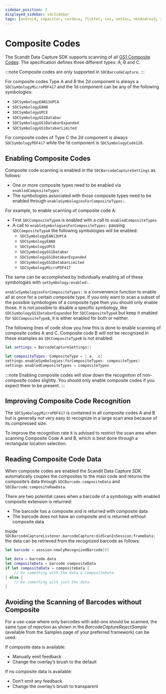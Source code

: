 ```yaml
---
sidebar_position: 2
displayed_sidebar: sdcSidebar
tags: [android, capacitor, cordova, flutter, ios, netIos, netAndroid, react-native, titanium, web, xamarinIos, xamarinAndroid, xamarinForms]
---
```


# Composite Codes

The Scandit Data Capture SDK supports scanning of all [GS1 Composite Codes](/barcode-symbologies.md#gs1-composite-codes). The specification defines three different types: A, B and C.

:::note
Composite codes are only supported in `SDCBarcodeCapture`.
:::

For composite codes Type A and B the 2d component is always a `SDCSymbologyMicroPDF417` and the 1d component can be any of the following symbologies:

* `SDCSymbologyEAN13UPCA`
* `SDCSymbologyEAN8`
* `SDCSymbologyUPCE`
* `SDCSymbologyGS1Databar`
* `SDCSymbologyGS1DatabarExpanded`
* `SDCSymbologyGS1DatabarLimited`

For composite codes of Type C the 2d component is always `SDCSymbologyPDF417` while the 1d component is `SDCSymbologyCode128`.

## Enabling Composite Codes

Composite code scanning is enabled in the `SDCBarcodeCaptureSettings` as follows:

* One or more composite types need to be enabled via `enabledCompositeTypes`
* The symbologies associated with those composite types need to be enabled through `enableSymbologiesForCompositeTypes:`.

For example, to enable scanning of composite code A:

* First `SDCCompositeTypeA` is enabled with a call to `enabledCompositeTypes`
* A call to `enableSymbologiesForCompositeTypes:` passing `SDCCompositeTypeA` the following symbologies will be enabled:
    * `SDCSymbologyEAN13UPCA`
    * `SDCSymbologyEAN8`
    * `SDCSymbologyUPCE`
    * `SDCSymbologyGS1Databar`
    * `SDCSymbologyGS1DatabarExpanded`
    * `SDCSymbologyGS1DatabarLimited`
    * `SDCSymbologyMicroPDF417`

The same can be accomplished by individually enabling all of these symbologies with `setSymbology:enabled:`.

`enableSymbologiesForCompositeTypes:` is a convenience function to enable all at once for a certain composite type. If you only want to scan a subset of the possible symbologies of a composite type then you should only enable those. It is not possible to disable a specific symbology, like `SDCSymbologyGS1DatabarExpanded` for `SDCCompositeTypeA` but keep it enabled for `SDCCompositeTypeB`, it is either enabled for both or neither.

The following lines of code show you how this is done to enable scanning of composite codes A and C. Composite code B will not be recognized in these examples as `SDCCompositeTypeB` is not enabled:

```swift
let settings = BarcodeCaptureSettings()

let compositeTypes: CompositeType = [.a, .c]
settings.enableSymbologies(forCompositeTypes: compositeTypes)
settings.enabledCompositeTypes = compositeTypes
```

:::note
Enabling composite codes will slow down the recognition of non-composite codes slightly. You should only enable composite codes if you expect them to be present.
:::

## Improving Composite Code Recognition

The `SDCSymbologyMicroPDF417` is contained in all composite codes A and B but is generally not very easy to recognize in a large scan area because of its compressed size.

To improve the recognition rate it is advised to restrict the scan area when scanning Composite Code A and B, which is best done through a rectangular location selection.

## Reading Composite Code Data

When composite codes are enabled the Scandit Data Capture SDK automatically couples the composites to the main code and returns the composite’s data through `SDCBarcode.compositeData` and `SDCBarcode.compositeRawData`.

There are two potential cases when a barcode of a symbology with enabled composite extension is returned:

* The barcode has a composite and is returned with composite data
* The barcode does not have an composite and is returned without composite data

Inside `SDCBarcodeCaptureListener.barcodeCapture:didScanInSession:frameData:` the data can be retrieved from the recognized barcode as follows:

```swift
let barcode = session.newlyRecognizedBarcode[0]

let data = barcode.data
let compositeData = barcode.compositeData
if let compositeData = compositeData {
    // Do something with the data & compositeData.
} else {
    // Do something with just the data.
}
```

## Avoiding the Scanning of Barcodes without Composite

For a use-case where only barcodes with add-ons should be scanned, the same type of rejection as shown in the _BarcodeCaptureRejectSample_ (available from the Samples page of your preferred framework) can be used.

If composite data is available:

* Manually emit feedback
* Change the overlay’s brush to the default

If no composite data is available:

* Don’t emit any feedback
* Change the overlay’s brush to transparent